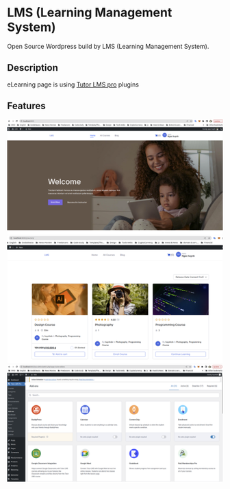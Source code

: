 # LMS (Learning Management System)

Open Source Wordpress build by LMS (Learning Management System).

## Description

eLearning page is using [Tutor LMS pro](https://www.themeum.com/tutor-lms/pricing/) plugins

## Features

<img title="a title" alt="Home Page" src="./1homepage.png">
<img title="a title" alt="Course Page" src="./2coursepage.png">
<img title="a title" alt="Admin Page" src="./3.functions.png">
